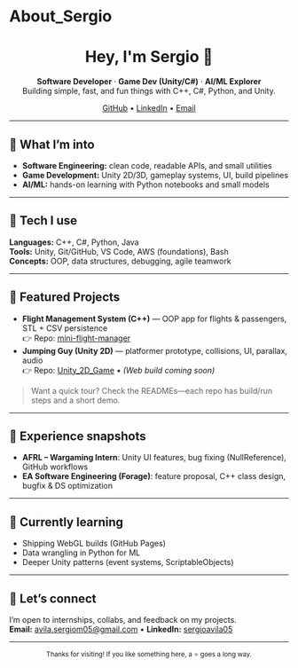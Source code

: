 # About_Sergio
<!-- Profile README for github.com/IamSDAM -->

<h1 align="center">Hey, I'm Sergio 👋</h1>

<p align="center">
  <b>Software Developer</b> · <b>Game Dev (Unity/C#)</b> · <b>AI/ML Explorer</b>
  <br/>
  Building simple, fast, and fun things with C++, C#, Python, and Unity.
</p>

<p align="center">
  <a href="https://github.com/IamSDAM">GitHub</a> •
  <a href="https://www.linkedin.com/in/sergioavila05">LinkedIn</a> •
  <a href="mailto:avila.sergiom05@gmail.com">Email</a>
</p>

---

## 🚀 What I’m into
- **Software Engineering:** clean code, readable APIs, and small utilities
- **Game Development:** Unity 2D/3D, gameplay systems, UI, build pipelines
- **AI/ML:** hands-on learning with Python notebooks and small models

---

## 🧰 Tech I use
**Languages:** C++, C#, Python, Java  
**Tools:** Unity, Git/GitHub, VS Code, AWS (foundations), Bash  
**Concepts:** OOP, data structures, debugging, agile teamwork

---

## 🔭 Featured Projects
- **Flight Management System (C++)** — OOP app for flights & passengers, STL + CSV persistence  
  👉 Repo: <a href="https://github.com/IamSDAM/mini-flight-manager">mini-flight-manager</a>
- **Jumping Guy (Unity 2D)** — platformer prototype, collisions, UI, parallax, audio  
  👉 Repo: <a href="https://github.com/IamSDAM/Unity_2D_Game">Unity_2D_Game</a> • *(Web build coming soon)*

> Want a quick tour? Check the READMEs—each repo has build/run steps and a short demo.

---

## 💼 Experience snapshots
- **AFRL – Wargaming Intern**: Unity UI features, bug fixing (NullReference), GitHub workflows  
- **EA Software Engineering (Forage)**: feature proposal, C++ class design, bugfix & DS optimization

---

## 🧠 Currently learning
- Shipping WebGL builds (GitHub Pages)
- Data wrangling in Python for ML
- Deeper Unity patterns (event systems, ScriptableObjects)

---

## 🤝 Let’s connect
I’m open to internships, collabs, and feedback on my projects.  
**Email:** avila.sergiom05@gmail.com • **LinkedIn:** <a href="https://www.linkedin.com/in/sergioavila05">sergioavila05</a>

---

<p align="center">
  <sub>Thanks for visiting! If you like something here, a ⭐ goes a long way.</sub>
</p>
